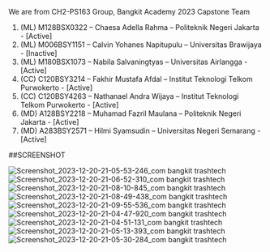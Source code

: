 We are from CH2-PS163 Group, Bangkit Academy 2023 Capstone Team
1. (ML) M128BSX0322 – Chaesa Adella Rahma – Politeknik Negeri Jakarta - [Active]
2. (ML) M006BSY1151 – Calvin Yohanes Napitupulu – Universitas Brawijaya - [Inactive]
3. (ML) M180BSX1073 – Nabila Salvaningtyas – Universitas Airlangga - [Active]
4. (CC) C120BSY3214 – Fakhir Mustafa Afdal – Institut Teknologi Telkom Purwokerto - [Active]
5. (CC) C120BSY4263 – Nathanael Andra Wijaya – Institut Teknologi Telkom Purwokerto - [Active]
6. (MD) A128BSY2218 – Muhamad Fazril Maulana – Politeknik Negeri Jakarta - [Active]
7. (MD) A283BSY2571 – Hilmi Syamsudin – Universitas Negeri Semarang - [Active]

##SCREENSHOT

![Screenshot_2023-12-20-21-05-53-246_com bangkit trashtech](https://github.com/syamsudinhilmi/trashtech-project/assets/89371869/d3317b8d-cea7-45dc-8e53-02ca9e87f9df)
![Screenshot_2023-12-20-21-06-52-310_com bangkit trashtech](https://github.com/syamsudinhilmi/trashtech-project/assets/89371869/829085fa-f244-464d-983c-3398f138043b)
![Screenshot_2023-12-20-21-08-10-845_com bangkit trashtech](https://github.com/syamsudinhilmi/trashtech-project/assets/89371869/f9787aa5-1d0a-4ca2-aee8-809654a6f788)
![Screenshot_2023-12-20-21-08-49-438_com bangkit trashtech](https://github.com/syamsudinhilmi/trashtech-project/assets/89371869/e50f0813-0a52-459c-962e-a821865da485)
![Screenshot_2023-12-20-21-09-55-536_com bangkit trashtech](https://github.com/syamsudinhilmi/trashtech-project/assets/89371869/d59f5b6e-19cd-47b4-895b-fe9b9c741b61)
![Screenshot_2023-12-20-21-04-47-920_com bangkit trashtech](https://github.com/syamsudinhilmi/trashtech-project/assets/89371869/76cd4db8-35ad-44d1-82c6-87a4a02a1e89)
![Screenshot_2023-12-20-21-04-51-131_com bangkit trashtech](https://github.com/syamsudinhilmi/trashtech-project/assets/89371869/231c1c56-121f-4a1c-945a-392baca4ee38)
![Screenshot_2023-12-20-21-05-13-393_com bangkit trashtech](https://github.com/syamsudinhilmi/trashtech-project/assets/89371869/e3c6e92b-b59c-4d51-94c1-acf09a48b266)
![Screenshot_2023-12-20-21-05-30-284_com bangkit trashtech](https://github.com/syamsudinhilmi/trashtech-project/assets/89371869/8a08cccb-c351-4daa-9166-45e823b031a5)


